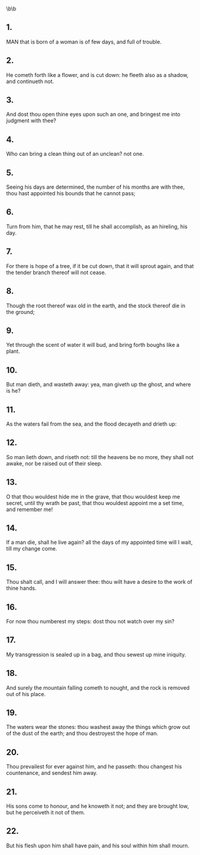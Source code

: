 \b\b
## 1.
MAN that is born of a woman is of few days, and full of trouble.
## 2.
He cometh forth like a flower, and is cut down: he fleeth also as a shadow, and continueth not.
## 3.
And dost thou open thine eyes upon such an one, and bringest me into judgment with thee?
## 4.
Who can bring a clean thing out of an unclean?  not one.
## 5.
Seeing his days are determined, the number of his months are with thee, thou hast appointed his bounds that he cannot pass;
## 6.
Turn from him, that he may rest, till he shall accomplish, as an hireling, his day.
## 7.
For there is hope of a tree, if it be cut down, that it will sprout again, and that the tender branch thereof will not cease.
## 8.
Though the root thereof wax old in the earth, and the stock thereof die in the ground;
## 9.
Yet through the scent of water it will bud, and bring forth boughs like a plant.
## 10.
But man dieth, and wasteth away: yea, man giveth up the ghost, and where is he?
## 11.
As the waters fail from the sea, and the flood decayeth and drieth up:
## 12.
So man lieth down, and riseth not: till the heavens be no more, they shall not awake, nor be raised out of their sleep.
## 13.
O that thou wouldest hide me in the grave, that thou wouldest keep me secret, until thy wrath be past, that thou wouldest appoint me a set time, and remember me!
## 14.
If a man die, shall he live again?  all the days of my appointed time will I wait, till my change come.
## 15.
Thou shalt call, and I will answer thee: thou wilt have a desire to the work of thine hands.
## 16.
For now thou numberest my steps: dost thou not watch over my sin?
## 17.
My transgression is sealed up in a bag, and thou sewest up mine iniquity.
## 18.
And surely the mountain falling cometh to nought, and the rock is removed out of his place.
## 19.
The waters wear the stones: thou washest away the things which grow out of the dust of the earth; and thou destroyest the hope of man.
## 20.
Thou prevailest for ever against him, and he passeth: thou changest his countenance, and sendest him away.
## 21.
His sons come to honour, and he knoweth it not; and they are brought low, but he perceiveth it not of them.
## 22.
But his flesh upon him shall have pain, and his soul within him shall mourn.
